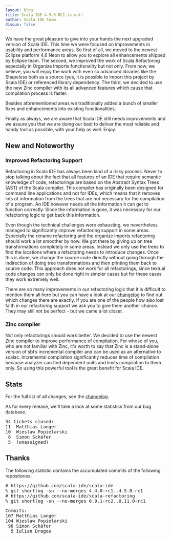 ```yaml
---
layout: blog
title: Scala IDE 4.5.0-RC1 is out!
author: Scala IDE team
disqus: false
---
```


We have the great pleasure to give into your hands the next upgraded version of Scala IDE. This time we were focused on improvements in usability and performance areas. So first of all, we moved to the newest Eclipse platform 4.6 Neon to allow you to explore all enhancements shipped by Eclipse team. The second, we improved the work of Scala Refactoring especially in Organize Imports functionality but not only. From now, we believe, you will enjoy the work with even so advanced libraries like the Shapeless both as a source (yes, it is possible to import this project by Scala IDE) or referenced library dependency. The third, we decided to use the new Zinc compiler with its all advanced features which cause that compilation process is faster.

Besides aforementioned areas we traditionally added a bunch of smaller fixes and enhancements into existing functionalities.

Finally as always, we are aware that Scala IDE still needs improvements and we assure you that we are doing our best to deliver the most reliable and handy tool as possible, with your help as well. Enjoy.

## New and Noteworthy

### Improved Refactoring Support

Refactoring in Scala IDE has always been kind of a risky process. Never to stop talking about the fact that all features of an IDE that require semantic knowledge of code, refactorings are based on the Abstract Syntax Trees (AST) of the Scala compiler. This compiler has originally been designed for command line applications and not for IDEs, which means that it removes lots of information from the trees that are not necessary for the compilation of a program. An IDE however needs all the information it can get to function correctly. Since the information is gone, it was necessary for our refactoring logic to get back this information.

Even though the technical challenges were exhausting, we nevertheless managed to significantly improve refactoring support in some areas. Especially the rename refactoring and the organize imports refactoring should work a lot smoother by now. We got there by giving up on tree transformations completely in some areas. Instead we only use the trees to find the locations where a refactoring needs to introduce changes. Once this is done, we change the source code directly without going through the indirection of doing tree transformations and then printing them back to source code. This approach does not work for all refactorings, since textual code changes can only be done right in simpler cases but for these cases they work extremely well.

There are so many improvements in our refactoring logic that it is difficult to mention them all here but you can have a look at our [changelog][cl] to find out which changes there are exactly. If you are one of the people how also lost faith in our refactoring support we ask you to give them another chance. They may still not be perfect - but we came a lot closer.

### Zinc compiler

Not only refactorings should work better. We decided to use the newest Zinc compiler to improve performance of compilation. For whose of you, who are not familiar with Zinc, it's worth to say that Zinc is a stand-alone version of sbt’s incremental compiler and can be used as an alternative to scalac. Incremental compilation significantly reduces time of compilation because analyzer can find dependent units and limits compilation to them only. So using this powerful tool is the great benefit for Scala IDE.

## Stats

For the full list of all changes, see the [changelog][cl].

As for every release, we'll take a look at some statistics from our bug database.

<pre>
34 tickets closed:
11	Matthias Langer
10	Wieslaw Popielarski
 8	Simon Schäfer
 5	(unassigned)
</pre>

## Thanks

The following statistic contains the accumulated commits of the following repositories:

<pre>
# https://github.com/scala-ide/scala-ide
% git shortlog -sn --no-merges 4.4.0-rc1..4.5.0-rc1
# https://github.com/scala-ide/scala-refactoring
% git shortlog -sn --no-merges 0.9.1-rc2..0.11.0-rc1
</pre>

<pre>
Commits:
107	Matthias Langer
104	Wieslaw Popielarski
 96	Simon Schäfer
  5	Iulian Dragos
</pre>

[cl]: http://scala-ide.org/docs/changelog.html
